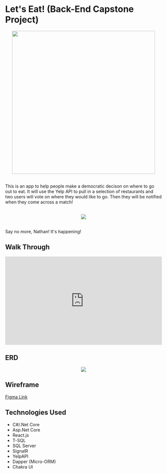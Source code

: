 # Let's Eat! (Back-End Capstone Project)
<p align="center">
  <img width="460" height="460" src="https://user-images.githubusercontent.com/66916708/121031097-af395700-c76f-11eb-986c-e37c3a3b6de0.gif">
</p>
<br>
This is an app to help people make a democratic decison on where to go out to eat. It will use the Yelp API to pull in a selection of restaurants and two users will vote on where they would like to go. Then they will be notified when they come across a match!
<br>
<br>
<p align="center">
  <img src="https://user-images.githubusercontent.com/66916708/120119218-219cac80-c15c-11eb-89e2-060393c8c89a.PNG">
</p>
<br>
Say no more, Nathan! It's happening!

## Walk Through
<div style="position: relative; padding-bottom: 56.25%; height: 0;"><iframe src="https://www.loom.com/embed/ee0052aa4cc047848924d953e0789872" frameborder="0" webkitallowfullscreen mozallowfullscreen allowfullscreen style="position: absolute; top: 0; left: 0; width: 100%; height: 100%;"></iframe></div>

## ERD
<p align="center">
  <img src="https://user-images.githubusercontent.com/66916708/122644279-04635a00-d0da-11eb-8188-f0f3ef518384.PNG">
</p>

## Wireframe
[Figma Link](https://www.figma.com/file/8Y2m4wZ04D8z9p2339RMKL/Food-Matcher?node-id=0%3A1)

## Technologies Used
* C#/.Net Core
* Asp.Net Core
* React.js
* T-SQL
* SQL Server
* SignalR
* YelpAPI
* Dapper (Micro-ORM)
* Chakra UI
